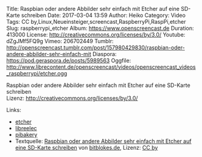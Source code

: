Title: Raspbian oder andere Abbilder sehr einfach mit Etcher auf eine SD-Karte schreiben
Date: 2017-03-04 13:59
Author: Heiko
Category: Video
Tags: CC by,Linux,Neueinsteiger,screencast,RaspberryPi,RaspPi,etcher
Slug: raspberrypi_etcher
Album: https://www.openscreencast.de
Duration: 413000
License: http://creativecommons.org/licenses/by/3.0/
Youtube: dZgJMf5FQ9g
Vimeo: 206702449
Tumblr: http://openscreencast.tumblr.com/post/157980429830/raspbian-oder-andere-abbilder-sehr-einfach-mit
Diaspora: https://pod.geraspora.de/posts/5989563
Oggfile: http://www.librecontent.de/openscreencast/videos/openscreencast_videos_raspberrypi/etcher.ogg

Raspbian oder andere Abbilder sehr einfach mit Etcher auf eine SD-Karte
schreiben  
Lizenz: <http://creativecommons.org/licenses/by/3.0/>  
  

Links:

  * [etcher](https://etcher.io/)
  * [libreelec](https://libreelec.tv/downloads/)
  * [pibakery](http://www.pibakery.org/)
  * Textquelle: [Raspbian oder andere Abbilder sehr einfach mit Etcher auf eine SD-Karte schreiben](https://www.bitblokes.de/2016/11/raspbian-oder-andere-abbilder-sehr-einfach-mit-etcher-auf-eine-sd-karte-schreiben/) von [bitblokes.de](https://www.bitblokes.de/), Lizenz: [CC by](http://creativecommons.org/licenses/by/3.0/)

